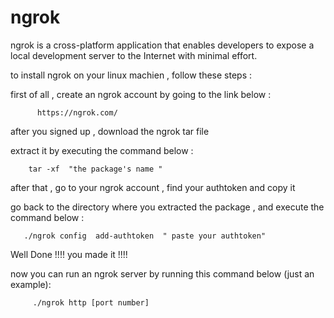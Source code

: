 # ngrok
ngrok is a cross-platform application that enables developers to expose a local development server to the Internet with minimal effort.

to install ngrok on your linux machien , follow these steps : 

first of all , create an ngrok account by going to the link below : 

          https://ngrok.com/

after you signed up ,  download the ngrok tar file 

extract it by executing the command below : 

        tar -xf  "the package's name " 

after that  , go to your ngrok account , find your authtoken and copy it 

go back to the directory where you extracted the package  , and execute the command below : 

       ./ngrok config  add-authtoken  " paste your authtoken"


Well Done !!!! you made it !!!! 

  now you can run an ngrok server by running this command  below (just an example): 

         ./ngrok http [port number]  

